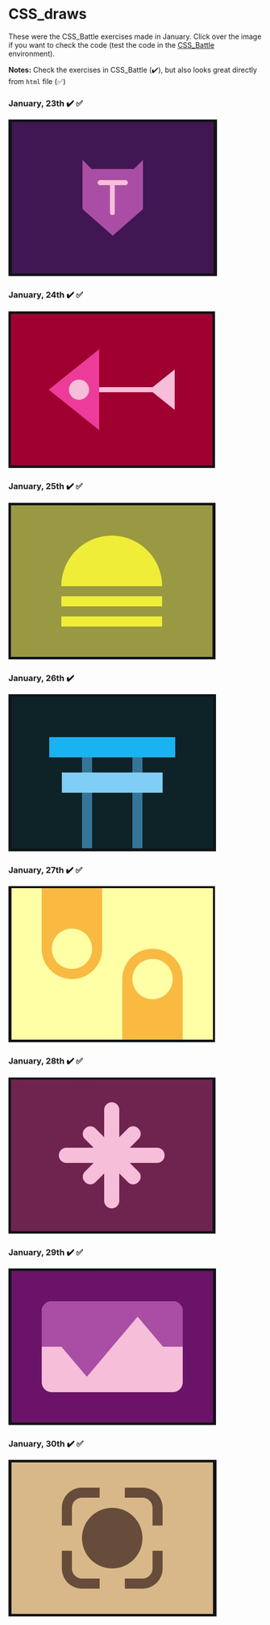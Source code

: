 # CSS_draws

These were the CSS_Battle exercises made in January. Click over the image if you want to check the code (test the code in the [CSS_Battle](https://cssbattle.dev/) environment).

**Notes:** Check the exercises in CSS_Battle (✔️), but also looks great directly from `html` file (✅)

### January, 23th ✔️ ✅
[![January, 23th](23.png)](23.html)

### January, 24th ✔️ ✅
[![January, 24th](24.png)](24.html)

### January, 25th ✔️ ✅
[![January, 25th](25.png)](25.html)

### January, 26th ✔️
[![January, 26th](26.png)](26.html)

### January, 27th ✔️ ✅
[![January, 27th](27.png)](27.html)

### January, 28th ✔️ ✅
[![January, 28th](28.png)](28.html)

### January, 29th ✔️ ✅
[![January, 29th](29.png)](29.html)

### January, 30th ✔️ ✅
[![January, 30th](30.png)](30.html)

